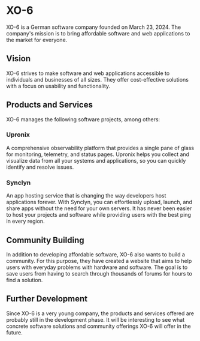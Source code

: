 # XO-6
XO-6 is a German software company founded on March 23, 2024. The company's mission is to bring affordable software and web applications to the market for everyone.

## Vision
XO-6 strives to make software and web applications accessible to individuals and businesses of all sizes. They offer cost-effective solutions with a focus on usability and functionality.

## Products and Services
XO-6 manages the following software projects, among others:

### Upronix
A comprehensive observability platform that provides a single pane of glass for monitoring, telemetry, and status pages. Upronix helps you collect and visualize data from all your systems and applications, so you can quickly identify and resolve issues.

### Synclyn
An app hosting service that is changing the way developers host applications forever. With Synclyn, you can effortlessly upload, launch, and share apps without the need for your own servers. It has never been easier to host your projects and software while providing users with the best ping in every region.

## Community Building
In addition to developing affordable software, XO-6 also wants to build a community. For this purpose, they have created a website that aims to help users with everyday problems with hardware and software. The goal is to save users from having to search through thousands of forums for hours to find a solution.

## Further Development
Since XO-6 is a very young company, the products and services offered are probably still in the development phase. It will be interesting to see what concrete software solutions and community offerings XO-6 will offer in the future.
